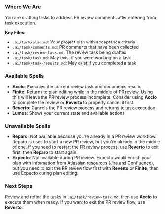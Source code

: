 ### Where We Are
You are drafting tasks to address PR review comments after entering from task execution.

**Key Files:**
- `.ai/task/plan.md`: Your project plan with acceptance criteria
- `.ai/task/comments.md`: PR comments that have been collected
- `.ai/task/review-task.md`: The review task being drafted
- `.ai/task/task.md`: May exist if you were working on a task
- `.ai/task/task-results.md`: May exist if you completed a task

### Available Spells
- **Accio**: Executes the current review task and documents results
- **Finite**: Returns to plan editing while in the middle of PR review. Using this will leave the PR review process incomplete. Consider using **Accio** to complete the review or **Reverto** to properly cancel it first.
- **Reverto**: Cancels the PR review process and returns to task execution
- **Lumos**: Shows your current state and available actions

### Unavailable Spells
- **Reparo**: Not available because you're already in a PR review workflow. Reparo is used to start a new PR review, but you're already in the middle of one. If you need to restart the PR review process, use **Reverto** to exit first, then **Reparo** to start again.
- **Expecto**: Not available during PR review. Expecto would enrich your plan with information from Atlassian resources (Jira and Confluence), but you need to exit the PR review flow first with **Reverto** or **Finite**, then use Expecto during plan editing.

### Next Steps
Review and refine the tasks in `.ai/task/review-task.md`, then use **Accio** to execute them when ready. If you want to exit the PR review flow, use **Reverto**.